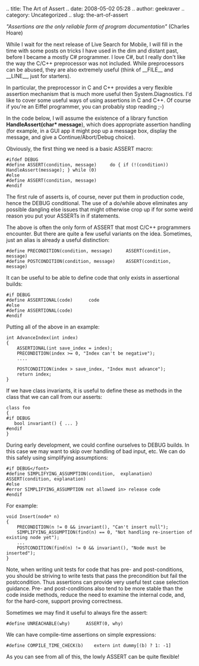 .. title: The Art of Assert
.. date: 2008-05-02 05:28
.. author: geekraver
.. category: Uncategorized
.. slug: the-art-of-assert



*"Assertions are the only reliable form of program documentation"*
(Charles Hoare)

While I wait for the next release of Live Search for Mobile, I will fill
in the time with some posts on tricks I have used in the dim and distant
past, before I became a mostly C\# programmer. I love C\#, but I really
don't like the way the C/C++ preprocessor was not included. While
preprocessors can be abused, they are also extremely useful (think of
\_\_FILE\_\_ and \_\_LINE\_\_, just for starters).

In particular, the preprocessor in C and C++ provides a very flexible
assertion mechanism that is much more useful then System.Diagnostics.
I'd like to cover some useful ways of using assertions in C and C++. Of
course if you're an Eiffel programmer, you can probably stop reading ;-)

In the code below, I will assume the existence of a library function
**HandleAssert(char\* message**), which does appropriate assertion
handling (for example, in a GUI app it might pop up a message box,
display the message, and give a Continue/Abort/Debug choice).

Obviously, the first thing we need is a basic ASSERT macro:

    #ifdef DEBUG
    #define ASSERT(condition, message)     do { if (!(condition)) HandleAssert(message); } while (0)
    #else
    #define ASSERT(condition, message)
    #endif

The first rule of asserts is, of course, never put them in production
code, hence the DEBUG conditional. The use of a do/while above
eliminates any possible dangling else issues that might otherwise crop
up if for some weird reason you put your ASSERTs in if statements.

The above is often the only form of ASSERT that most C/C++ programmers
encounter. But there are quite a few useful variants on the idea.
Sometimes, just an alias is already a useful distinction:

    #define PRECONDITION(condition, message)     ASSERT(condition, message)
    #define POSTCONDITION(condition, message)    ASSERT(condition, message)

It can be useful to be able to define code that only exists in
assertional builds:

    #if DEBUG
    #define ASSERTIONAL(code)      code
    #else
    #define ASSERTIONAL(code)
    #endif

Putting all of the above in an example:

    int AdvanceIndex(int index)
    {
        ASSERTIONAL(int save_index = index);
        PRECONDITION(index >= 0, "Index can't be negative");
        ....

        POSTCONDITION(index > save_index, "Index must advance");
        return index;
    }

If we have class invariants, it is useful to define these as methods in
the class that we can call from our asserts:

    class foo
    {
    #if DEBUG
       bool invariant() { ... }
    #endif
    }

During early development, we could confine ourselves to DEBUG builds. In
this case we may want to skip over handling of bad input, etc. We can do
this safely using simplifying assumptions:

    #if DEBUG</font>
    #define SIMPLIFYING_ASSUMPTION(condition,  explanation)      ASSERT(condition, explanation)
    #else
    #error SIMPLIFYING_ASSUMPTION not allowed in> release code
    #endif

For example:

    void Insert(node* n)
    {
        PRECONDITION(n != 0 && invariant(), "Can't insert null");
        SIMPLIFYING_ASSUMPTION(find(n) == 0, "Not handling re-insertion of existing node yet");
        ...
        POSTCONDITION(find(n) != 0 && invariant(), "Node must be inserted");
    }

Note, when writing unit tests for code that has pre- and
post-conditions, you should be striving to write tests that pass the
precondition but fail the postcondition. Thus assertions can provide
very useful test case selection guidance. Pre- and post-conditions also
tend to be more stable than the code inside methods, reduce the need to
examine the internal code, and, for the hard-core, support proving
correctness.

Sometimes we may find it useful to always fire the assert:

    #define UNREACHABLE(why)      ASSERT(0, why)

We can have compile-time assertions on simple expressions:

    #define COMPILE_TIME_CHECK(b)    extern int dummy[(b) ? 1: -1]

As you can see from all of this, the lowly ASSERT can be quite flexible!